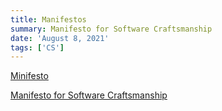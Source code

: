 ```yaml
---
title: Manifestos
summary: Manifesto for Software Craftsmanship
date: 'August 8, 2021'
tags: ['CS']
---
```


[Minifesto](http://minifesto.org/)

[Manifesto for Software Craftsmanship](https://manifesto.softwarecraftsmanship.org/)
